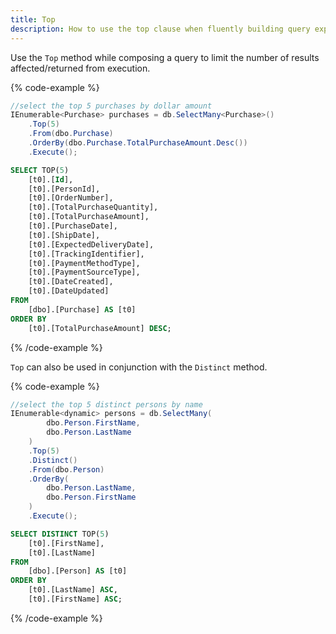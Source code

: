 ```yaml
---
title: Top
description: How to use the top clause when fluently building query expressions.
---
```


Use the `Top` method while composing a query to limit the number of results affected/returned from execution.

{% code-example %}
```csharp
//select the top 5 purchases by dollar amount
IEnumerable<Purchase> purchases = db.SelectMany<Purchase>()
    .Top(5)
    .From(dbo.Purchase)
    .OrderBy(dbo.Purchase.TotalPurchaseAmount.Desc())
    .Execute();
```
```sql
SELECT TOP(5)
    [t0].[Id],
    [t0].[PersonId],
    [t0].[OrderNumber],
    [t0].[TotalPurchaseQuantity],
    [t0].[TotalPurchaseAmount],
    [t0].[PurchaseDate],
    [t0].[ShipDate],
    [t0].[ExpectedDeliveryDate],
    [t0].[TrackingIdentifier],
    [t0].[PaymentMethodType],
    [t0].[PaymentSourceType],
    [t0].[DateCreated],
    [t0].[DateUpdated]
FROM
    [dbo].[Purchase] AS [t0]
ORDER BY
    [t0].[TotalPurchaseAmount] DESC;
```
{% /code-example %}

`Top` can also be used in conjunction with the `Distinct` method.

{% code-example %}
```csharp
//select the top 5 distinct persons by name
IEnumerable<dynamic> persons = db.SelectMany(
        dbo.Person.FirstName,
        dbo.Person.LastName
    )
    .Top(5)
    .Distinct()
    .From(dbo.Person)
    .OrderBy(
        dbo.Person.LastName, 
        dbo.Person.FirstName
    )
    .Execute();
```
```sql
SELECT DISTINCT TOP(5)
    [t0].[FirstName],
    [t0].[LastName]
FROM
    [dbo].[Person] AS [t0]
ORDER BY
    [t0].[LastName] ASC,
    [t0].[FirstName] ASC;
```
{% /code-example %}